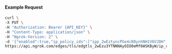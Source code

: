 <!-- Code generated for API Clients. DO NOT EDIT. -->

#### Example Request

```bash
curl \
-X PUT \
-H "Authorization: Bearer {API_KEY}" \
-H "Content-Type: application/json" \
-H "Ngrok-Version: 2" \
-d '{"enabled":true,"ip_policy_ids":["ipp_2wEztyncPGe4cB8ynhNH1V6VJDH","ipp_2wEztzG3DujMjGY0zMsmPctugJn"]}' \
https://api.ngrok.com/edges/tls/edgtls_2wEzu3YTNNNAyOIO0eMf6WSKByW/ip_restriction
```
